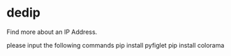 # dedip
Find more about an IP Address. 

please input the following commands
pip install pyfiglet
pip install colorama
